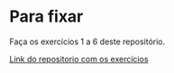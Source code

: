 # Para fixar
Faça os exercícios 1 a 6 deste repositório.   

[Link do repositorio com os exercícios](https://github.com/rogeriop1990cv/comprehension-exercises-router)
